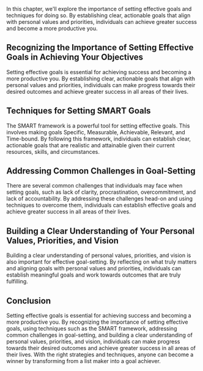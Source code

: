 
In this chapter, we'll explore the importance of setting effective goals and techniques for doing so. By establishing clear, actionable goals that align with personal values and priorities, individuals can achieve greater success and become a more productive you.

Recognizing the Importance of Setting Effective Goals in Achieving Your Objectives
----------------------------------------------------------------------------------

Setting effective goals is essential for achieving success and becoming a more productive you. By establishing clear, actionable goals that align with personal values and priorities, individuals can make progress towards their desired outcomes and achieve greater success in all areas of their lives.

Techniques for Setting SMART Goals
----------------------------------

The SMART framework is a powerful tool for setting effective goals. This involves making goals Specific, Measurable, Achievable, Relevant, and Time-bound. By following this framework, individuals can establish clear, actionable goals that are realistic and attainable given their current resources, skills, and circumstances.

Addressing Common Challenges in Goal-Setting
--------------------------------------------

There are several common challenges that individuals may face when setting goals, such as lack of clarity, procrastination, overcommitment, and lack of accountability. By addressing these challenges head-on and using techniques to overcome them, individuals can establish effective goals and achieve greater success in all areas of their lives.

Building a Clear Understanding of Your Personal Values, Priorities, and Vision
------------------------------------------------------------------------------

Building a clear understanding of personal values, priorities, and vision is also important for effective goal-setting. By reflecting on what truly matters and aligning goals with personal values and priorities, individuals can establish meaningful goals and work towards outcomes that are truly fulfilling.

Conclusion
----------

Setting effective goals is essential for achieving success and becoming a more productive you. By recognizing the importance of setting effective goals, using techniques such as the SMART framework, addressing common challenges in goal-setting, and building a clear understanding of personal values, priorities, and vision, individuals can make progress towards their desired outcomes and achieve greater success in all areas of their lives. With the right strategies and techniques, anyone can become a winner by transforming from a list maker into a goal achiever.
